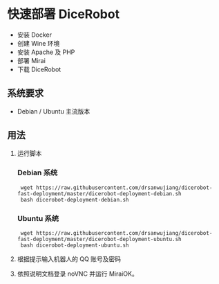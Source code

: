# 快速部署 DiceRobot

* 安装 Docker
* 创建 Wine 环境
* 安装 Apache 及 PHP
* 部署 Mirai
* 下载 DiceRobot

## 系统要求

* Debian / Ubuntu 主流版本

## 用法

1. 运行脚本

    ### Debian 系统

        wget https://raw.githubusercontent.com/drsanwujiang/dicerobot-fast-deployment/master/dicerobot-deployment-debian.sh
        bash dicerobot-deployment-debian.sh

    ### Ubuntu 系统

        wget https://raw.githubusercontent.com/drsanwujiang/dicerobot-fast-deployment/master/dicerobot-deployment-ubuntu.sh
        bash dicerobot-deployment-ubuntu.sh

2. 根据提示输入机器人的 QQ 账号及密码
3. 依照说明文档登录 noVNC 并运行 MiraiOK。